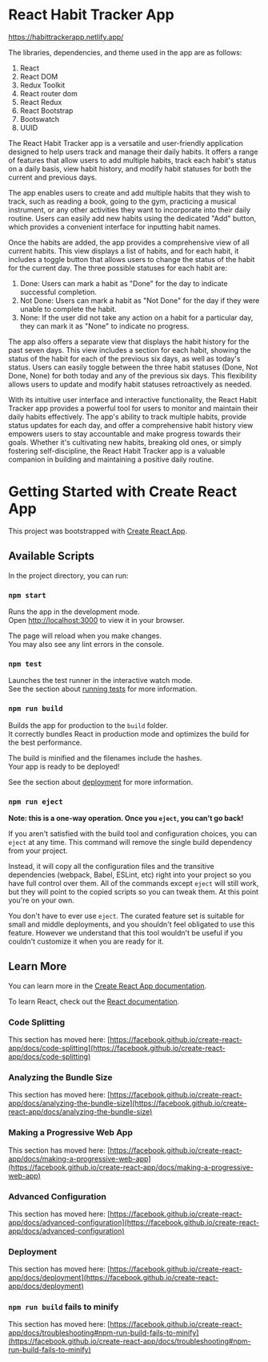 # React Habit Tracker App

https://habittrackerapp.netlify.app/

The libraries, dependencies, and theme used in the app are as follows:

1. React
2. React DOM
3. Redux Toolkit
4. React router dom
5. React Redux
6. React Bootstrap
7. Bootswatch
8. UUID

The React Habit Tracker app is a versatile and user-friendly application designed to help users track and manage their daily habits. It offers a range of features that allow users to add multiple habits, track each habit's status on a daily basis, view habit history, and modify habit statuses for both the current and previous days.

The app enables users to create and add multiple habits that they wish to track, such as reading a book, going to the gym, practicing a musical instrument, or any other activities they want to incorporate into their daily routine. Users can easily add new habits using the dedicated "Add" button, which provides a convenient interface for inputting habit names.

Once the habits are added, the app provides a comprehensive view of all current habits. This view displays a list of habits, and for each habit, it includes a toggle button that allows users to change the status of the habit for the current day. The three possible statuses for each habit are:

1. Done: Users can mark a habit as "Done" for the day to indicate successful completion.
2. Not Done: Users can mark a habit as "Not Done" for the day if they were unable to complete the habit.
3. None: If the user did not take any action on a habit for a particular day, they can mark it as "None" to indicate no progress.

The app also offers a separate view that displays the habit history for the past seven days. This view includes a section for each habit, showing the status of the habit for each of the previous six days, as well as today's status. Users can easily toggle between the three habit statuses (Done, Not Done, None) for both today and any of the previous six days. This flexibility allows users to update and modify habit statuses retroactively as needed.

With its intuitive user interface and interactive functionality, the React Habit Tracker app provides a powerful tool for users to monitor and maintain their daily habits effectively. The app's ability to track multiple habits, provide status updates for each day, and offer a comprehensive habit history view empowers users to stay accountable and make progress towards their goals. Whether it's cultivating new habits, breaking old ones, or simply fostering self-discipline, the React Habit Tracker app is a valuable companion in building and maintaining a positive daily routine.


# Getting Started with Create React App

This project was bootstrapped with [Create React App](https://github.com/facebook/create-react-app).

## Available Scripts

In the project directory, you can run:

### `npm start`

Runs the app in the development mode.\
Open [http://localhost:3000](http://localhost:3000) to view it in your browser.

The page will reload when you make changes.\
You may also see any lint errors in the console.

### `npm test`

Launches the test runner in the interactive watch mode.\
See the section about [running tests](https://facebook.github.io/create-react-app/docs/running-tests) for more information.

### `npm run build`

Builds the app for production to the `build` folder.\
It correctly bundles React in production mode and optimizes the build for the best performance.

The build is minified and the filenames include the hashes.\
Your app is ready to be deployed!

See the section about [deployment](https://facebook.github.io/create-react-app/docs/deployment) for more information.

### `npm run eject`

**Note: this is a one-way operation. Once you `eject`, you can't go back!**

If you aren't satisfied with the build tool and configuration choices, you can `eject` at any time. This command will remove the single build dependency from your project.

Instead, it will copy all the configuration files and the transitive dependencies (webpack, Babel, ESLint, etc) right into your project so you have full control over them. All of the commands except `eject` will still work, but they will point to the copied scripts so you can tweak them. At this point you're on your own.

You don't have to ever use `eject`. The curated feature set is suitable for small and middle deployments, and you shouldn't feel obligated to use this feature. However we understand that this tool wouldn't be useful if you couldn't customize it when you are ready for it.

## Learn More

You can learn more in the [Create React App documentation](https://facebook.github.io/create-react-app/docs/getting-started).

To learn React, check out the [React documentation](https://reactjs.org/).

### Code Splitting

This section has moved here: [https://facebook.github.io/create-react-app/docs/code-splitting](https://facebook.github.io/create-react-app/docs/code-splitting)

### Analyzing the Bundle Size

This section has moved here: [https://facebook.github.io/create-react-app/docs/analyzing-the-bundle-size](https://facebook.github.io/create-react-app/docs/analyzing-the-bundle-size)

### Making a Progressive Web App

This section has moved here: [https://facebook.github.io/create-react-app/docs/making-a-progressive-web-app](https://facebook.github.io/create-react-app/docs/making-a-progressive-web-app)

### Advanced Configuration

This section has moved here: [https://facebook.github.io/create-react-app/docs/advanced-configuration](https://facebook.github.io/create-react-app/docs/advanced-configuration)

### Deployment

This section has moved here: [https://facebook.github.io/create-react-app/docs/deployment](https://facebook.github.io/create-react-app/docs/deployment)

### `npm run build` fails to minify

This section has moved here: [https://facebook.github.io/create-react-app/docs/troubleshooting#npm-run-build-fails-to-minify](https://facebook.github.io/create-react-app/docs/troubleshooting#npm-run-build-fails-to-minify)
